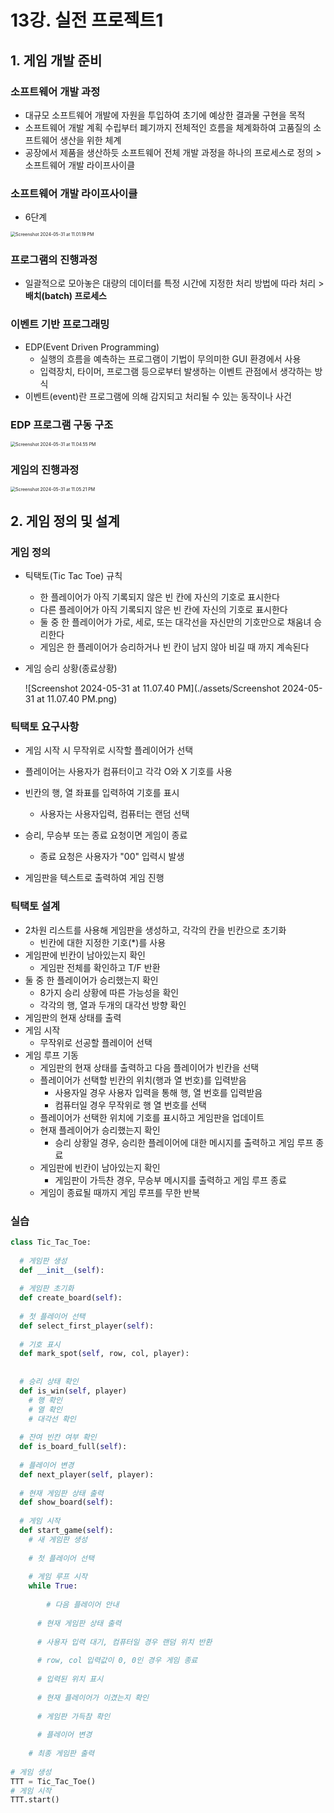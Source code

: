 # 13강. 실전 프로젝트1

## 1. 게임 개발 준비

### 소프트웨어 개발 과정

- 대규모 소프트웨어 개발에 자원을 투입하여 초기에 예상한 결과물 구현을 목적
- 소프트웨어 개발 계획 수립부터 폐기까지 전체적인 흐름을 체계화하여 고품질의 소프트웨어 생산을 위한 체계
- 공장에서 제품을 생산하듯 소프트웨어 전체 개발 과정을 하나의 프로세스로 정의 > 소프트웨어 개발 라이프사이클



### 소프트웨어 개발 라이프사이클

- 6단계

<img src="./assets/Screenshot 2024-05-31 at 11.01.19 PM.png" alt="Screenshot 2024-05-31 at 11.01.19 PM" style="zoom:50%;" />



### 프로그램의 진행과정

- 일괄적으로 모아놓은 대량의 데이터를 특정 시간에 지정한 처리 방법에 따라 처리 > **배치(batch) 프로세스**



### 이벤트 기반 프로그래밍

- EDP(Event Driven Programming)
  - 실행의 흐름을 예측하는 프로그램이 기법이 무의미한 GUI 환경에서 사용
  - 입력장치, 타이머, 프로그램 등으로부터 발생하는 이벤트 관점에서 생각하는 방식
- 이벤트(event)란 프로그램에 의해 감지되고 처리될 수 있는 동작이나 사건



### EDP 프로그램 구동 구조

<img src="./assets/Screenshot 2024-05-31 at 11.04.55 PM.png" alt="Screenshot 2024-05-31 at 11.04.55 PM" style="zoom:50%;" />



### 게임의 진행과정

<img src="./assets/Screenshot 2024-05-31 at 11.05.21 PM.png" alt="Screenshot 2024-05-31 at 11.05.21 PM" style="zoom:50%;" />



## 2. 게임 정의 및 설계

### 게임 정의

- 틱택토(Tic Tac Toe) 규칙
  - 한 플레이어가 아직 기록되지 않은 빈 칸에 자신의 기호로 표시한다
  - 다른 플레이어가 아직 기록되지 않은 빈 칸에 자신의 기호로 표시한다
  - 둘 중 한 플레이어가 가로, 세로, 또는 대각선을 자신만의 기호만으로 채움녀 승리한다
  - 게임은 한 플레이어가 승리하거나 빈 칸이 남지 않아 비길 때 까지 계속된다

- 게임 승리 상황(종료상황)

  ![Screenshot 2024-05-31 at 11.07.40 PM](./assets/Screenshot 2024-05-31 at 11.07.40 PM.png)



### 틱택토 요구사항

- 게임 시작 시 무작위로 시작할 플레이어가 선택
- 플레이어는 사용자가 컴퓨터이고 각각 O와 X 기호를 사용
- 빈칸의 행, 열 좌표를 입력하여 기호를 표시
  - 사용자는 사용자입력, 컴퓨터는 랜덤 선택
- 승리, 무승부 또는 종료 요청이면 게임이 종료
  - 종료 요청은 사용자가 "00" 입력시 발생

- 게임판을 텍스트로 출력하여 게임 진행



### 틱택토 설계

- 2차원 리스트를 사용해 게임판을 생성하고, 각각의 칸을 빈칸으로 초기화
  - 빈칸에 대한 지정한 기호(*)를 사용
- 게임판에 빈칸이 남아있는지 확인
  - 게임판 전체를 확인하고 T/F 반환
- 둘 중 한 플레이어가 승리했는지 확인
  - 8가지 승리 상황에 따른 가능성을 확인
  - 각각의 행, 열과 두개의 대각선 방향 확인
- 게임판의 현재 상태를 출력
- 게임 시작
  - 무작위로 선공할 플레이어 선택
- 게임 루프 기동
  - 게임판의 현재 상태를 출력하고 다음 플레이어가 빈칸을 선택
  - 플레이어가 선택할 빈칸의 위치(행과 열 번호)를 입력받음
    - 사용자일 경우 사용자 입력을 통해 행, 열 번호를 입력받음
    - 컴퓨터일 경우 무작위로 행 열 번호를 선택
  - 플레이어가 선택한 위치에 기호를 표시하고 게임판을 업데이트
  - 현재 플레이어가 승리했는지 확인
    - 승리 상황일 경우, 승리한 플레이어에 대한 메시지를 출력하고 게임 루프 종료
  - 게임판에 빈칸이 남아있는지 확인
    - 게임판이 가득찬 경우, 무승부 메시지를 출력하고 게임 루프 종료
  - 게임이 종료될 때까지 게임 루프를 무한 반복



### 실습

```python
class Tic_Tac_Toe:
  
  # 게임판 생성
  def __init__(self):
  
  # 게임판 초기화
  def create_board(self):
    
  # 첫 플레이어 선택
  def select_first_player(self):
    
  # 기호 표시
  def mark_spot(self, row, col, player):
    
  
  # 승리 상태 확인
  def is_win(self, player)
  	# 행 확인
    # 열 확인
    # 대각선 확인
    
  # 잔여 빈칸 여부 확인
  def is_board_full(self):
    
  # 플레이어 변경
  def next_player(self, player):
    
  # 현재 게임판 상태 출력
  def show_board(self):
    
  # 게임 시작
  def start_game(self):
  	# 새 게임판 생성
    
    # 첫 플레이어 선택
    
    # 게임 루프 시작
    while True:
    
    	# 다음 플레이어 안내
      
      # 현재 게임판 상태 출력
      
      # 사용자 입력 대기, 컴퓨터일 경우 랜덤 위치 반환
      
      # row, col 입력값이 0, 0인 경우 게임 종료
      
      # 입력된 위치 표시
      
      # 현재 플레이어가 이겼는지 확인
      
      # 게임판 가득참 확인
      
      # 플레이어 변경
      
    # 최종 게임판 출력
    
# 게임 생성
TTT = Tic_Tac_Toe()
# 게임 시작
TTT.start()
```

